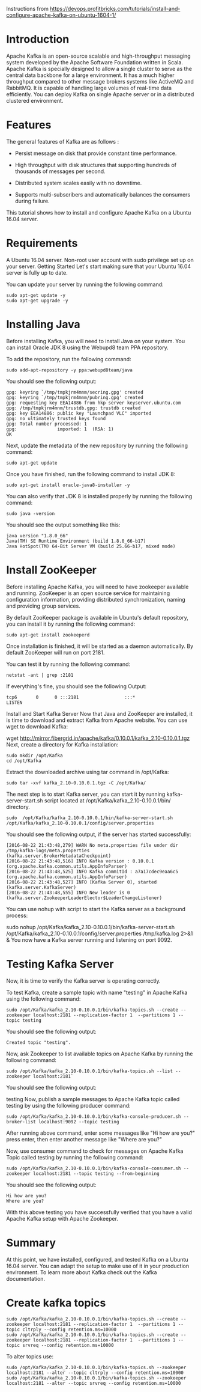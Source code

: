 Instructions from https://devops.profitbricks.com/tutorials/install-and-configure-apache-kafka-on-ubuntu-1604-1/

# Introduction
Apache Kafka is an open-source scalable and high-throughput messaging system developed by the Apache Software Foundation written in Scala. Apache Kafka is specially designed to allow a single cluster to serve as the central data backbone for a large environment. It has a much higher throughput compared to other message brokers systems like ActiveMQ and RabbitMQ. It is capable of handling large volumes of real-time data efficiently. You can deploy Kafka on single Apache server or in a distributed clustered environment.

# Features
The general features of Kafka are as follows :

* Persist message on disk that provide constant time performance.

* High throughput with disk structures that supporting hundreds of thousands of messages per second.

* Distributed system scales easily with no downtime.

* Supports multi-subscribers and automatically balances the consumers during failure.

This tutorial shows how to install and configure Apache Kafka on a Ubuntu 16.04 server.

# Requirements

A Ubuntu 16.04 server.
Non-root user account with sudo privilege set up on your server.
Getting Started
Let's start making sure that your Ubuntu 16.04 server is fully up to date.

You can update your server by running the following command:

```
sudo apt-get update -y
sudo apt-get upgrade -y
````

# Installing Java

Before installing Kafka, you will need to install Java on your system. You can install Oracle JDK 8 using the Webupd8 team PPA repository.

To add the repository, run the following command:

```
sudo add-apt-repository -y ppa:webupd8team/java
````

You should see the following output:

```
gpg: keyring `/tmp/tmpkjrm4mnm/secring.gpg' created
gpg: keyring `/tmp/tmpkjrm4mnm/pubring.gpg' created
gpg: requesting key EEA14886 from hkp server keyserver.ubuntu.com
gpg: /tmp/tmpkjrm4mnm/trustdb.gpg: trustdb created
gpg: key EEA14886: public key "Launchpad VLC" imported
gpg: no ultimately trusted keys found
gpg: Total number processed: 1
gpg:               imported: 1  (RSA: 1)
OK
````

Next, update the metadata of the new repository by running the following command:

```
sudo apt-get update
```

Once you have finished, run the following command to install JDK 8:

```
sudo apt-get install oracle-java8-installer -y
```

You can also verify that JDK 8 is installed properly by running the following command:

```
sudo java -version
```

You should see the output something like this:

```
java version "1.8.0_66"
Java(TM) SE Runtime Environment (build 1.8.0_66-b17)
Java HotSpot(TM) 64-Bit Server VM (build 25.66-b17, mixed mode)
```

# Install ZooKeeper
Before installing Apache Kafka, you will need to have zookeeper available and running. ZooKeeper is an open source service for maintaining configuration information, providing distributed synchronization, naming and providing group services.

By default ZooKeeper package is available in Ubuntu's default repository, you can install it by running the following command:

```
sudo apt-get install zookeeperd
```

Once installation is finished, it will be started as a daemon automatically. By default ZooKeeper will run on port 2181.

You can test it by running the following command:

```
netstat -ant | grep :2181
```

If everything's fine, you should see the following Output:

```
tcp6       0      0 :::2181                 :::*                    LISTEN
```

Install and Start Kafka Server
Now that Java and ZooKeeper are installed, it is time to download and extract Kafka from Apache website. You can use wget to download Kafka:

wget http://mirror.fibergrid.in/apache/kafka/0.10.0.1/kafka_2.10-0.10.0.1.tgz
Next, create a directory for Kafka installation:

```
sudo mkdir /opt/Kafka
cd /opt/Kafka
```

Extract the downloaded archive using tar command in /opt/Kafka:

```
sudo tar -xvf kafka_2.10-0.10.0.1.tgz -C /opt/Kafka/
```

The next step is to start Kafka server, you can start it by running kafka-server-start.sh script located at /opt/Kafka/kafka_2.10-0.10.0.1/bin/ directory.

```
sudo  /opt/Kafka/kafka_2.10-0.10.0.1/bin/kafka-server-start.sh /opt/Kafka/kafka_2.10-0.10.0.1/config/server.properties
```

You should see the following output, if the server has started successfully:

```
[2016-08-22 21:43:48,279] WARN No meta.properties file under dir /tmp/kafka-logs/meta.properties (kafka.server.BrokerMetadataCheckpoint)
[2016-08-22 21:43:48,516] INFO Kafka version : 0.10.0.1 (org.apache.kafka.common.utils.AppInfoParser)
[2016-08-22 21:43:48,525] INFO Kafka commitId : a7a17cdec9eaa6c5 (org.apache.kafka.common.utils.AppInfoParser)
[2016-08-22 21:43:48,527] INFO [Kafka Server 0], started (kafka.server.KafkaServer)
[2016-08-22 21:43:48,555] INFO New leader is 0 (kafka.server.ZookeeperLeaderElector$LeaderChangeListener)
```

You can use nohup with script to start the Kafka server as a background process:

sudo nohup /opt/Kafka/kafka_2.10-0.10.0.1/bin/kafka-server-start.sh /opt/Kafka/kafka_2.10-0.10.0.1/config/server.properties /tmp/kafka.log 2>&1 &
You now have a Kafka server running and listening on port 9092.

# Testing Kafka Server
Now, it is time to verify the Kafka server is operating correctly.

To test Kafka, create a sample topic with name "testing" in Apache Kafka using the following command:

```
sudo /opt/Kafka/kafka_2.10-0.10.0.1/bin/kafka-topics.sh --create --zookeeper localhost:2181 --replication-factor 1  --partitions 1 --topic testing
```

You should see the following output:

```
Created topic "testing".
```

Now, ask Zookeeper to list available topics on Apache Kafka by running the following command:

```
sudo /opt/Kafka/kafka_2.10-0.10.0.1/bin/kafka-topics.sh --list --zookeeper localhost:2181`
```

You should see the following output:

testing
Now, publish a sample messages to Apache Kafka topic called testing by using the following producer command:

```
sudo /opt/Kafka/kafka_2.10-0.10.0.1/bin/kafka-console-producer.sh --broker-list localhost:9092 --topic testing
```

After running above command, enter some messages like "Hi how are you?" press enter, then enter another message like "Where are you?"

Now, use consumer command to check for messages on Apache Kafka Topic called testing by running the following command:

```
sudo /opt/Kafka/kafka_2.10-0.10.0.1/bin/kafka-console-consumer.sh --zookeeper localhost:2181 --topic testing --from-beginning
```

You should see the following output:

```
Hi how are you?
Where are you?
```

With this above testing you have successfully verified that you have a valid Apache Kafka setup with Apache Zookeeper.

# Summary
At this point, we have installed, configured, and tested Kafka on a Ubuntu 16.04 server. You can adapt the setup to make use of it in your production environment. To learn more about Kafka check out the Kafka documentation.



# Create kafka topics

```
sudo /opt/Kafka/kafka_2.10-0.10.0.1/bin/kafka-topics.sh --create --zookeeper localhost:2181 --replication-factor 1  --partitions 1 --topic cltrply --config retention.ms=10000
sudo /opt/Kafka/kafka_2.10-0.10.0.1/bin/kafka-topics.sh --create --zookeeper localhost:2181 --replication-factor 1  --partitions 1 --topic srvreq --config retention.ms=10000
```

To alter topics use:

```
sudo /opt/Kafka/kafka_2.10-0.10.0.1/bin/kafka-topics.sh --zookeeper localhost:2181 --alter --topic cltrply --config retention.ms=10000
sudo /opt/Kafka/kafka_2.10-0.10.0.1/bin/kafka-topics.sh --zookeeper localhost:2181 --alter --topic srvreq --config retention.ms=10000
```


